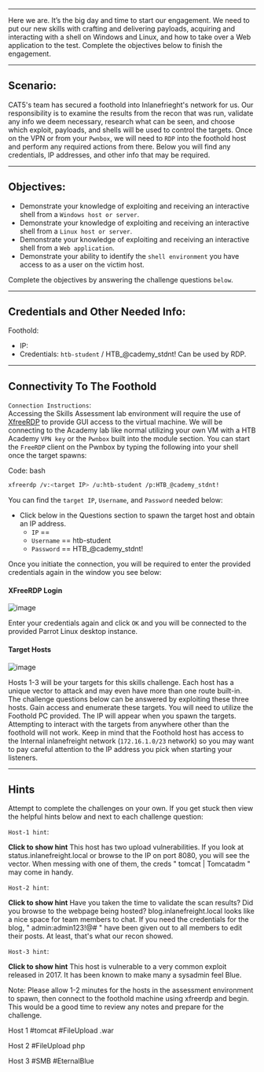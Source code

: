 
___

Here we are. It’s the big day and time to start our engagement. We need to put our new skills with crafting and delivering payloads, acquiring and interacting with a shell on Windows and Linux, and how to take over a Web application to the test. Complete the objectives below to finish the engagement.

___

## Scenario:

CAT5's team has secured a foothold into Inlanefrieght's network for us. Our responsibility is to examine the results from the recon that was run, validate any info we deem necessary, research what can be seen, and choose which exploit, payloads, and shells will be used to control the targets. Once on the VPN or from your `Pwnbox`, we will need to `RDP` into the foothold host and perform any required actions from there. Below you will find any credentials, IP addresses, and other info that may be required.

___

## Objectives:

-   Demonstrate your knowledge of exploiting and receiving an interactive shell from a `Windows host or server`.
-   Demonstrate your knowledge of exploiting and receiving an interactive shell from a `Linux host or server`.
-   Demonstrate your knowledge of exploiting and receiving an interactive shell from a `Web application`.
-   Demonstrate your ability to identify the `shell environment` you have access to as a user on the victim host.

Complete the objectives by answering the challenge questions `below`.

___

## Credentials and Other Needed Info:

Foothold:

-   IP:
-   Credentials: `htb-student` / HTB\_@cademy\_stdnt! Can be used by RDP.

___

## Connectivity To The Foothold

`Connection Instructions`:  
Accessing the Skills Assessment lab environment will require the use of [XfreeRDP](https://manpages.ubuntu.com/manpages/trusty/man1/xfreerdp.1.html) to provide GUI access to the virtual machine. We will be connecting to the Academy lab like normal utilizing your own VM with a HTB Academy `VPN key` or the `Pwnbox` built into the module section. You can start the `FreeRDP` client on the Pwnbox by typing the following into your shell once the target spawns:

Code: bash

```bash
xfreerdp /v:<target IP> /u:htb-student /p:HTB_@cademy_stdnt!
```

You can find the `target IP`, `Username`, and `Password` needed below:

-   Click below in the Questions section to spawn the target host and obtain an IP address.
    -   `IP` ==
    -   `Username` == htb-student
    -   `Password` == HTB\_@cademy\_stdnt!

Once you initiate the connection, you will be required to enter the provided credentials again in the window you see below:

#### XFreeRDP Login

![image](https://academy.hackthebox.com/storage/modules/115/xfree-login.png)

Enter your credentials again and click `OK` and you will be connected to the provided Parrot Linux desktop instance.

#### Target Hosts

![image](https://academy.hackthebox.com/storage/modules/115/challenge-map.png)

Hosts 1-3 will be your targets for this skills challenge. Each host has a unique vector to attack and may even have more than one route built-in. The challenge questions below can be answered by exploiting these three hosts. Gain access and enumerate these targets. You will need to utilize the Foothold PC provided. The IP will appear when you spawn the targets. Attempting to interact with the targets from anywhere other than the foothold will not work. Keep in mind that the Foothold host has access to the Internal inlanefreight network (`172.16.1.0/23` network) so you may want to pay careful attention to the IP address you pick when starting your listeners.

___

## Hints

Attempt to complete the challenges on your own. If you get stuck then view the helpful hints below and next to each challenge question:

`Host-1 hint`:

**Click to show hint** This host has two upload vulnerabilities. If you look at status.inlanefreight.local or browse to the IP on port 8080, you will see the vector. When messing with one of them, the creds " tomcat | Tomcatadm " may come in handy.

`Host-2 hint`:

**Click to show hint** Have you taken the time to validate the scan results? Did you browse to the webpage being hosted? blog.inlanefreight.local looks like a nice space for team members to chat. If you need the credentials for the blog, " admin:admin123!@# " have been given out to all members to edit their posts. At least, that's what our recon showed.

`Host-3 hint`:

**Click to show hint** This host is vulnerable to a very common exploit released in 2017. It has been known to make many a sysadmin feel Blue.

Note: Please allow 1-2 minutes for the hosts in the assessment environment to spawn, then connect to the foothold machine using xfreerdp and begin. This would be a good time to review any notes and prepare for the challenge.

Host 1
#tomcat
#FileUpload .war

Host 2
#FileUpload php

Host 3
#SMB 
#EternalBlue 